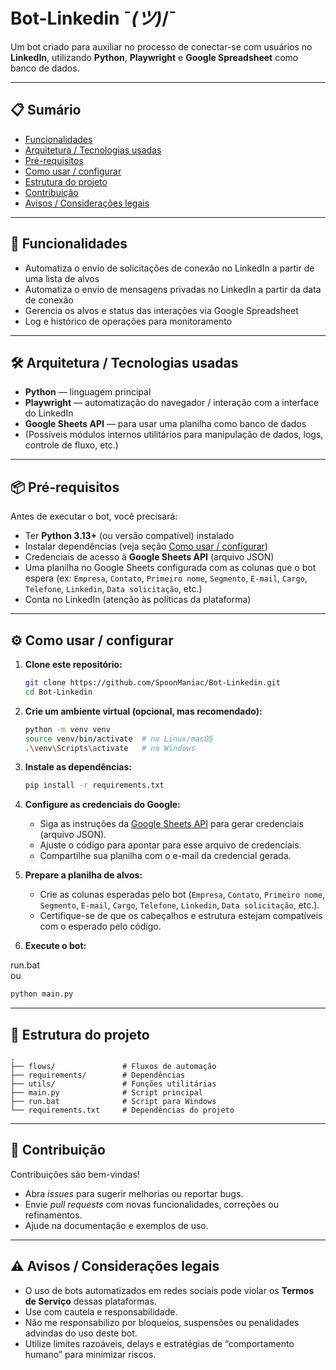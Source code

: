 # Bot-Linkedin ¯_(ツ)_/¯

Um bot criado para auxiliar no processo de conectar-se com usuários no **LinkedIn**, utilizando **Python**, **Playwright** e **Google Spreadsheet** como banco de dados.

---

## 📋 Sumário

* [Funcionalidades](#funcionalidades)
* [Arquitetura / Tecnologias usadas](#arquitetura--tecnologias-usadas)
* [Pré-requisitos](#pré-requisitos)
* [Como usar / configurar](#como-usar--configurar)
* [Estrutura do projeto](#estrutura-do-projeto)
* [Contribuição](#contribuição)
* [Avisos / Considerações legais](#avisos--considerações-legais)

---

## 🚀 Funcionalidades

* Automatiza o envio de solicitações de conexão no LinkedIn a partir de uma lista de alvos
* Automatiza o envio de mensagens privadas no LinkedIn a partir da data de conexão
* Gerencia os alvos e status das interações via Google Spreadsheet
* Log e histórico de operações para monitoramento

---

## 🛠 Arquitetura / Tecnologias usadas

* **Python** — linguagem principal
* **Playwright** — automatização do navegador / interação com a interface do LinkedIn
* **Google Sheets API** — para usar uma planilha como banco de dados
* (Possíveis módulos internos utilitários para manipulação de dados, logs, controle de fluxo, etc.)

---

## 📦 Pré-requisitos

Antes de executar o bot, você precisará:

* Ter **Python 3.13+** (ou versão compatível) instalado
* Instalar dependências (veja seção [Como usar / configurar](#como-usar--configurar))
* Credenciais de acesso à **Google Sheets API** (arquivo JSON)
* Uma planilha no Google Sheets configurada com as colunas que o bot espera (ex: `Empresa`, `Contato`, `Primeiro nome`, `Segmento`, `E-mail`, `Cargo`, `Telefone`, `Linkedin`, `Data solicitação`, etc.)
* Conta no LinkedIn (atenção às políticas da plataforma)

---

## ⚙️ Como usar / configurar

1. **Clone este repositório:**

   ```bash
   git clone https://github.com/SpoonManiac/Bot-Linkedin.git
   cd Bot-Linkedin
   ```

2. **Crie um ambiente virtual (opcional, mas recomendado):**

   ```bash
   python -m venv venv
   source venv/bin/activate  # no Linux/macOS
   .\venv\Scripts\activate   # no Windows
   ```

3. **Instale as dependências:**

   ```bash
   pip install -r requirements.txt
   ```

4. **Configure as credenciais do Google:**

   * Siga as instruções da [Google Sheets API](https://developers.google.com/sheets/api/quickstart/python) para gerar credenciais (arquivo JSON).
   * Ajuste o código para apontar para esse arquivo de credenciais.
   * Compartilhe sua planilha com o e-mail da credencial gerada.

5. **Prepare a planilha de alvos:**

   * Crie as colunas esperadas pelo bot (`Empresa`, `Contato`, `Primeiro nome`, `Segmento`, `E-mail`, `Cargo`, `Telefone`, `Linkedin`, `Data solicitação`, etc.).
   * Certifique-se de que os cabeçalhos e estrutura estejam compatíveis com o esperado pelo código.

6. **Execute o bot:**

  run.bat<br>
  ou
   ```bash
   python main.py
   ```

---

## 📂 Estrutura do projeto

```
.
├── flows/               # Fluxos de automação
├── requirements/        # Dependências
├── utils/               # Funções utilitárias
├── main.py              # Script principal
├── run.bat              # Script para Windows
└── requirements.txt     # Dependências do projeto
```

---

## 🤝 Contribuição

Contribuições são bem-vindas!

* Abra *issues* para sugerir melhorias ou reportar bugs.
* Envie *pull requests* com novas funcionalidades, correções ou refinamentos.
* Ajude na documentação e exemplos de uso.

---

## ⚠️ Avisos / Considerações legais

* O uso de bots automatizados em redes sociais pode violar os **Termos de Serviço** dessas plataformas.
* Use com cautela e responsabilidade.
* Não me responsabilizo por bloqueios, suspensões ou penalidades advindas do uso deste bot.
* Utilize limites razoáveis, delays e estratégias de “comportamento humano” para minimizar riscos.
